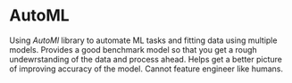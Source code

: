 # AutoML
Using *AutoMl* library to automate ML tasks and fitting data using multiple models. Provides a good benchmark model so that you get a rough undewrstanding of the data and process ahead. Helps get a better picture of improving accuracy of the model. Cannot feature engineer like humans.
